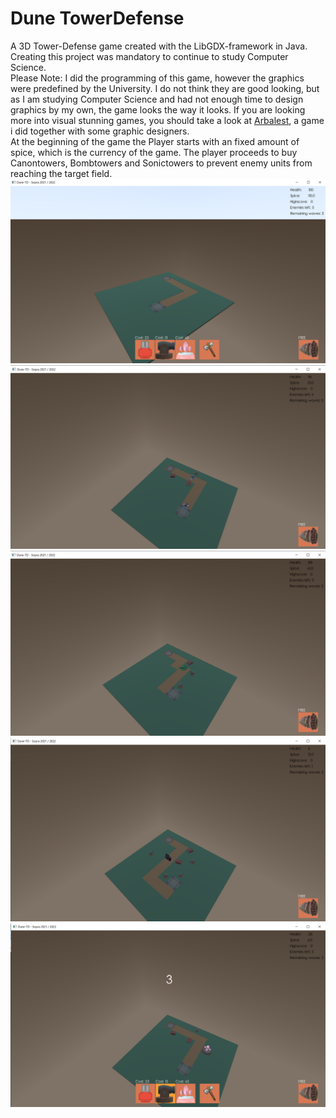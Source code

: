 # Dune TowerDefense
A 3D Tower-Defense game created with the LibGDX-framework in Java. Creating this project was mandatory to continue to study Computer Science.  
Please Note: I did the programming of this game, however the graphics were predefined by the University. I do not think they are good looking, but as I am studying Computer Science and had not enough time to design graphics by my own, the game looks the way it looks. If you are looking more into visual stunning games, you should take a look at [Arbalest](https://github.com/LeverageAlex/Arbalest), a game i did together with some graphic designers.  
At the beginning of the game the Player starts with an fixed amount of spice, which is the currency of the game. The player proceeds to buy Canontowers, Bombtowers and Sonictowers to prevent enemy units from reaching the target field.
![attack](assets/openScreen.png)
![attack](assets/enemyAttack.png)
![harvestEnemy](assets/harvestMachine.png)
![BossUnit](assets/endBoss.png)
![BuyMenu](assets/buyMenu.png)